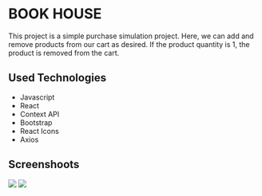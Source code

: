 # BOOK HOUSE 

This project is a simple purchase simulation project. Here, we can add and remove products from our cart as desired. If the product quantity is 1, the product is removed from the cart.

## Used Technologies

- Javascript
- React
- Context API
- Bootstrap
- React Icons
- Axios


## Screenshoots

![](./images/111.png)
![](./images/22.png)